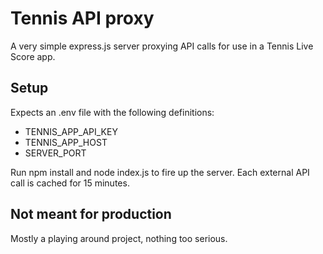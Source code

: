 # Tennis API proxy

A very simple express.js server proxying API calls for use in a Tennis Live Score app.

## Setup

Expects an .env file with the following definitions:

- TENNIS_APP_API_KEY
- TENNIS_APP_HOST
- SERVER_PORT

Run npm install and node index.js to fire up the server.
Each external API call is cached for 15 minutes.

## Not meant for production

Mostly a playing around project, nothing too serious.